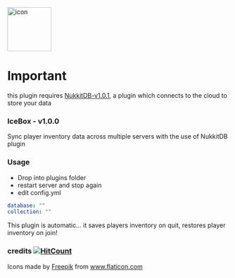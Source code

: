 <img src="https://imgur.com/itm30Ze.png" alt="icon" width="100px" />

# Important
this plugin requires <a href="https://nukkitx.com/resources/nukkitdb.364/">NukkitDB-v1.0.1</a>, a plugin which connects to the cloud to store your data

### IceBox - v1.0.0
Sync player inventory data across multiple servers with the use of NukkitDB plugin

### Usage
 - Drop into plugins folder
 - restart server and stop again
 - edit config.yml

```yaml
database: ""
collection: ""
```
 
 This plugin is automatic... it saves players inventory on quit, restores player inventory on join!


### credits [![HitCount](http://hits.dwyl.io/TimelessMC/Icebox.svg)](http://hits.dwyl.io/TimelessMC/Icebox)
Icons made by <a href="https://www.flaticon.com/authors/freepik" title="Freepik">Freepik</a> from <a href="https://www.flaticon.com/" title="Flaticon"> www.flaticon.com</a>
